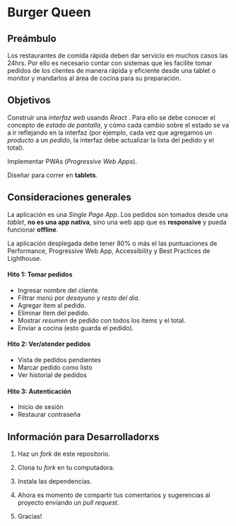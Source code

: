 # Burger Queen

## Preámbulo

Los restaurantes de comida rápida deben dar servicio en muchos casos las 24hrs. Por ello es necesario contar con sistemas que les facilite tomar pedidos de los clientes de manera rápida y eficiente desde una tablet o monitor y mandarlos al área de cocina para su preparación.


## Objetivos

Construir una _interfaz web_ usando  _React_ . Para ello se debe conocer el concepto de _estado de pantalla_, y cómo cada cambio sobre el estado se va a ir reflejando en la interfaz (por ejemplo, cada vez que agregamos un _producto_ a un _pedido_, la interfaz debe actualizar la lista del pedido y el total).

Implementar PWAs (_Progressive Web Apps_).

Diseñar para correr en **tablets**.


## Consideraciones generales

La aplicación es una _Single Page App_. Los pedidos son  tomados desde una
_tablet_,  **no es una app nativa**, sino una web app que es
**responsive** y pueda funcionar **offline**. 

La aplicación desplegada debe tener 80% o más el las puntuaciones de
Performance, Progressive Web App, Accessibility y Best Practices de Lighthouse.

#### Hito 1: Tomar pedidos

* Ingresar nombre del cliente.
* Filtrar _menú_ por _desayuno_ y _resto del día_.
* Agregar ítem al pedido.
* Eliminar ítem del pedido.
* Mostrar _resumen_ de pedido con todos los items y el total.
* Enviar a cocina (esto  guarda el pedido).

#### Hito 2: Ver/atender pedidos

* Vista de pedidos pendientes
* Marcar pedido como listo
* Ver historial de pedidos

#### Hito 3: Autenticación

* Inicio de sesión
* Restaurar contraseña


## Información para Desarrolladorxs

1. Haz un _fork_ de este repositorio.

2. Clona tu _fork_ en tu computadora.

3. Instala las dependencias.

4. Ahora es momento de compartir tus comentarios y sugerencias al proyecto enviando un _pull request_.

5. Gracias!

